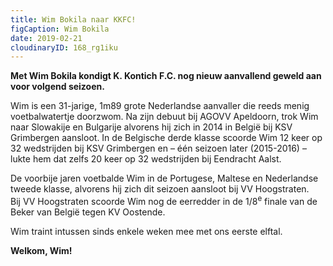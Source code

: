```yaml
---
title: Wim Bokila naar KKFC!
figCaption: Wim Bokila
date: 2019-02-21
cloudinaryID: 168_rg1iku
---
```

<p><strong>Met Wim Bokila kondigt K. Kontich F.C. nog nieuw aanvallend geweld aan voor volgend seizoen.</strong></p>
<p>Wim is een 31-jarige, 1m89 grote Nederlandse aanvaller die reeds menig voetbalwatertje doorzwom. Na zijn debuut bij AGOVV Apeldoorn, trok Wim naar Slowakije en Bulgarije alvorens hij zich in 2014 in Belgi&euml; bij KSV Grimbergen aansloot. In de Belgische derde klasse scoorde Wim 12 keer op 32 wedstrijden bij KSV Grimbergen en &ndash; &eacute;&eacute;n seizoen later (2015-2016) &ndash; lukte hem dat zelfs 20 keer op 32 wedstrijden bij Eendracht Aalst.</p>
<p>De voorbije jaren voetbalde Wim in de Portugese, Maltese en Nederlandse tweede klasse, alvorens hij zich dit seizoen aansloot bij VV Hoogstraten.<br />Bij VV Hoogstraten scoorde Wim nog de eerredder in de 1/8<sup>e</sup> finale van de Beker van Belgi&euml; tegen KV Oostende.</p>
<p>Wim traint intussen sinds enkele weken mee met ons eerste elftal.</p>
<p><strong>Welkom, Wim!</strong></p>